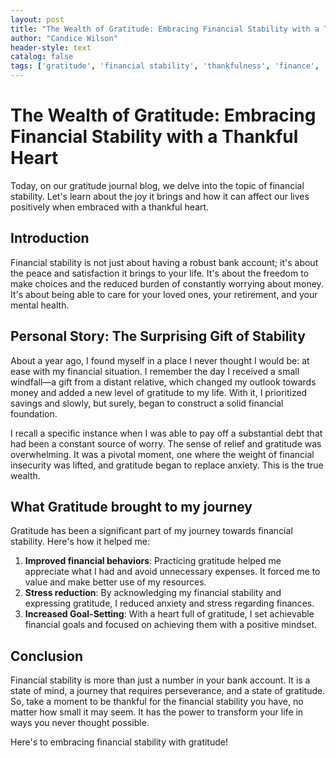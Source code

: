 ```yaml
---
layout: post
title: "The Wealth of Gratitude: Embracing Financial Stability with a Thankful Heart"
author: "Candice Wilson"
header-style: text
catalog: false
tags: ['gratitude', 'financial stability', 'thankfulness', 'finance', 'money management', 'mindfulness', 'health', 'lifestyle']
---
```


# The Wealth of Gratitude: Embracing Financial Stability with a Thankful Heart

Today, on our gratitude journal blog, we delve into the topic of financial stability. Let's learn about the joy it brings and how it can affect our lives positively when embraced with a thankful heart.

## Introduction

Financial stability is not just about having a robust bank account; it's about the peace and satisfaction it brings to your life. It's about the freedom to make choices and the reduced burden of constantly worrying about money. It's about being able to care for your loved ones, your retirement, and your mental health.

## Personal Story: The Surprising Gift of Stability

About a year ago, I found myself in a place I never thought I would be: at ease with my financial situation. I remember the day I received a small windfall—a gift from a distant relative, which changed my outlook towards money and added a new level of gratitude to my life. With it, I prioritized savings and slowly, but surely, began to construct a solid financial foundation.

I recall a specific instance when I was able to pay off a substantial debt that had been a constant source of worry. The sense of relief and gratitude was overwhelming. It was a pivotal moment, one where the weight of financial insecurity was lifted, and gratitude began to replace anxiety. This is the true wealth.

## What Gratitude brought to my journey

Gratitude has been a significant part of my journey towards financial stability. Here's how it helped me:

1. **Improved financial behaviors**: Practicing gratitude helped me appreciate what I had and avoid unnecessary expenses. It forced me to value and make better use of my resources.
2. **Stress reduction**: By acknowledging my financial stability and expressing gratitude, I reduced anxiety and stress regarding finances.
3. **Increased Goal-Setting**: With a heart full of gratitude, I set achievable financial goals and focused on achieving them with a positive mindset.

## Conclusion

Financial stability is more than just a number in your bank account. It is a state of mind, a journey that requires perseverance, and a state of gratitude. So, take a moment to be thankful for the financial stability you have, no matter how small it may seem. It has the power to transform your life in ways you never thought possible.

Here's to embracing financial stability with gratitude!
